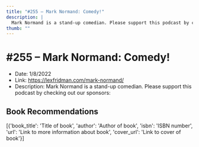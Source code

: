 ```yaml
---
title: "#255 – Mark Normand: Comedy!"
description: |
  Mark Normand is a stand-up comedian. Please support this podcast by checking out our sponsors:"
thumb: ""
---
```


# #255 – Mark Normand: Comedy!

  - Date: 1/8/2022
  - Link: https://lexfridman.com/mark-normand/
  - Description: Mark Normand is a stand-up comedian. Please support this podcast by checking out our sponsors:

## Book Recommendations

[{'book_title': 'Title of book', 'author': 'Author of book', 'isbn': 'ISBN number', 'url': 'Link to more information about book', 'cover_url': 'Link to cover of book'}]